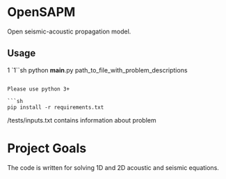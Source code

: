 # OpenSAPM
Open seismic-acoustic propagation model.

## Usage
1
`1``sh
python __main__.py path_to_file_with_problem_descriptions
```

Please use python 3+

```sh
pip install -r requirements.txt
```

/tests/inputs.txt contains information about problem

# Project Goals
The code is written for solving 1D and 2D acoustic and seismic equations.
